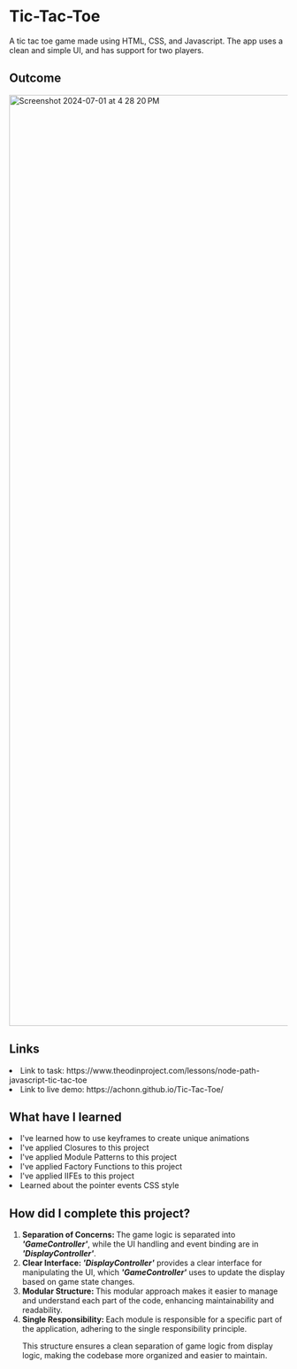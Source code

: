 # Tic-Tac-Toe

A tic tac toe game made using HTML, CSS, and Javascript. The app uses a clean and simple UI, and has support for two players.

<h2> Outcome </h2>

<img width="1680" alt="Screenshot 2024-07-01 at 4 28 20 PM" src="https://github.com/achonn/Tic-Tac-Toe/assets/169646964/655d33f6-6c5b-4b6a-9a6d-0c33f578a806">

<h2> Links </h2>

<li> Link to task: https://www.theodinproject.com/lessons/node-path-javascript-tic-tac-toe </li>
<li> Link to live demo: https://achonn.github.io/Tic-Tac-Toe/ </li>

<h2> What have I learned </h2>

<li> I've learned how to use keyframes to create unique animations </li>
<li> I've applied Closures to this project </li>
<li> I've applied Module Patterns to this project </li>
<li> I've applied Factory Functions to this project  </li>
<li> I've applied IIFEs to this project </li>
<li> Learned about the pointer events CSS style </li>

<h2> How did I complete this project? </h2>

<ol>
  <li>
    <strong>Separation of Concerns: </strong>The game logic is separated into <strong><em>'GameController'</em></strong>, while the UI handling and event binding are in <strong><em>'DisplayController'</em></strong>.     </li>
  <li>
    <strong>Clear Interface: <em>'DisplayController'</em></strong> provides a clear interface for manipulating the UI, which <strong><em>'GameController'</em></strong> uses to update the display based on game state        changes.
  </li>
  <li>
    <strong>Modular Structure: </strong>This modular approach makes it easier to manage and understand each part of the code, enhancing maintainability and readability.
  </li>
  <li>
    <strong>Single Responsibility: </strong>Each module is responsible for a specific part of the application, adhering to the single responsibility principle.
  </li>

  This structure ensures a clean separation of game logic from display logic, making the codebase more organized and easier to maintain.
</ol>








